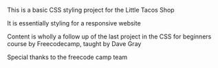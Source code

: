 This is a basic CSS styling project for the Little Tacos Shop

It is essentially styling for a responsive website


Content is wholly a follow up of the last project in the CSS for beginners course by Freecodecamp, taught by Dave Gray

Special thanks to the freecode camp team